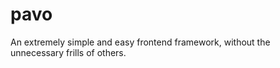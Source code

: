 pavo
====

An extremely simple and easy frontend framework, without the unnecessary frills of others.
